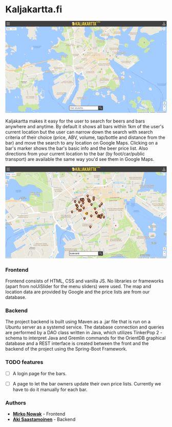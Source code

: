 # Kaljakartta.fi #

![Landing page](kgps_icons/Landing_page_example.png)

Kaljakartta makes it easy for the user to search for beers and bars anywhere and anytime. By default it shows all bars within 1km of the user's current location but the user can narrow down the search with search criteria of their choice (price, ABV, volume, tap/bottle and distance from the bar) and move the search to any location on Google Maps. Clicking on a bar's marker shows the bar's basic info and the beer price list. Also directions from your current location to the bar (by foot/car/public transport) are available the same way you'd see them in Google Maps.

![Search results](kgps_icons/Search_example.png)

### Frontend

Frontend consists of HTML, CSS and vanilla JS. No libraries or frameworks (apart from noUiSlider for the menu sliders) were used. The map and location data are provided by Google and the price lists are from our database.

### Backend

The project backend is built using Maven as a .jar file that is run on a Ubuntu server as a systemd service. The database connection and queries are performed by a DAO class written in Java, which utilizes TinkerPop 2 -schema to interpret Java and Gremlin commands for the OrientDB graphical database and a REST interface is created between the front and the backend of the project using the Spring-Boot Framework.

### TODO features

- [ ] A login page for the bars.
- [ ] A page to let the bar owners update their own price lists. Currently we have to do it manually for each bar.


### Authors

 * **[Mirko Nowak](https://www.linkedin.com/in/mirkonowak/)** - Frontend
 * **[Aki Saastamoinen](https://www.linkedin.com/in/akisaastamoinen/)** - Backend
